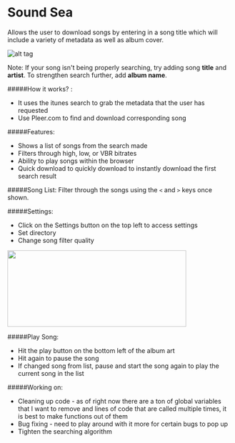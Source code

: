 # Sound Sea

Allows the user to download songs by entering in a song title which will include a variety of metadata as well as album cover.

![alt tag](https://raw.github.com/sacert/SoundSea/master/SoundSeaDemo.gif)

Note: If your song isn't being properly searching, try adding song **title** and **artist**. To strengthen search further, add **album name**.

#####How it works? :
   - It uses the itunes search to grab the metadata that the user has requested
   - Use Pleer.com to find and download corresponding song
   
#####Features:
   - Shows a list of songs from the search made
   - Filters through high, low, or VBR bitrates
   - Ability to play songs within the browser
   - Quick download to quickly download to instantly download the first search result

#####Song List:
Filter through the songs using the `<` and `>` keys once shown.

#####Settings:
   - Click on the Settings button on the top left to access settings
   - Set directory
   - Change song filter quality
   
<img src="https://raw.github.com/sacert/SoundSea/master/SettingsWindow.png" width="400" height="171"/>

#####Play Song:
   - Hit the play button on the bottom left of the album art
   - Hit again to pause the song
   - If changed song from list, pause and start the song again to play the current song in the list

#####Working on:
   - Cleaning up code - as of right now there are a ton of global variables that I want to remove and lines of code that are called multiple times, it is best to make functions out of them
   - Bug fixing - need to play around with it more for certain bugs to pop up
   - Tighten the searching algorithm
   
   
